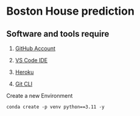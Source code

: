 # Boston House prediction

## Software and tools require

1. [GitHub Account](https://github.com)

2. [VS Code IDE](https://code.visualstudio.com/)

3. [Heroku](https://heroku.com)

4. [Git CLI](https://git-scm.com/downloads)

Create a new Environment

```
conda create -p venv python==3.11 -y
```
